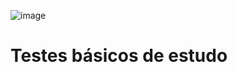 ![image](https://github.com/marcosvg12/Python/assets/45484070/e0c7d5a0-88b4-4ca1-adfd-e30f0ac5bfc4)

<h1>Testes básicos de estudo</h1>
